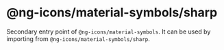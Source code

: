 # @ng-icons/material-symbols/sharp

Secondary entry point of `@ng-icons/material-symbols`. It can be used by importing from `@ng-icons/material-symbols/sharp`.
